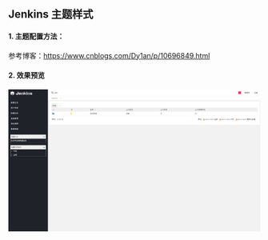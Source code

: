 ## Jenkins 主题样式

#### 1. 主题配置方法：
参考博客：https://www.cnblogs.com/Dy1an/p/10696849.html

#### 2. 效果预览
![jenkins](jenkins.png)
